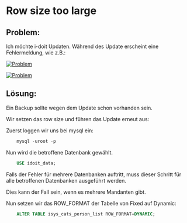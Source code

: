 # Row size too large

Problem:
--------

Ich möchte i-doit Updaten. Während des Update erscheint eine Fehlermeldung, wie z.B.:

[![Problem](../../assets/images/de/administration/troubleshooting/row-size-too-large/1-rstl.png)](../../assets/images/de/administration/troubleshooting/row-size-too-large/1-rstl.png)

[![Problem](../../assets/images/de/administration/troubleshooting/row-size-too-large/2-rstl.png)](../../assets/images/de/administration/troubleshooting/row-size-too-large/2-rstl.png)

Lösung:
-------

Ein Backup sollte wegen dem Update schon vorhanden sein.

Wir setzen das row size und führen das Update erneut aus:

Zuerst loggen wir uns bei mysql ein:

```sql
    mysql -uroot -p
```

Nun wird die betroffene Datenbank gewählt.

```sql
    USE idoit_data;
```

Falls der Fehler für mehrere Datenbanken auftritt, muss dieser Schritt für alle betroffenen Datenbanken ausgeführt werden.

Dies kann der Fall sein, wenn es mehrere Mandanten gibt.

Nun setzen wir das ROW\_FORMAT der Tabelle von Fixed auf Dynamic:

```sql
    ALTER TABLE isys_cats_person_list ROW_FORMAT=DYNAMIC;
```
